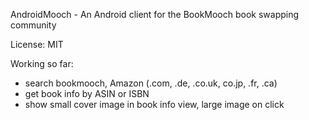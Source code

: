 AndroidMooch - An Android client for the BookMooch book swapping community

License: MIT

Working so far:

* search bookmooch, Amazon (.com, .de, .co.uk, co.jp, .fr, .ca)
* get book info by ASIN or ISBN
* show small cover image in book info view, large image on click